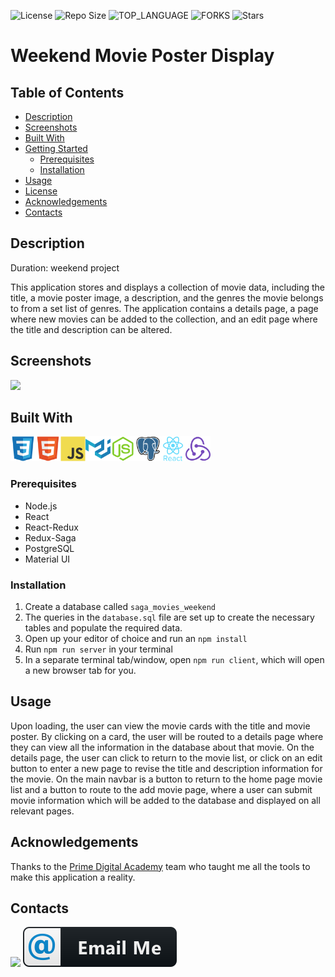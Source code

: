 ![License](https://img.shields.io/github/license/mattdow/https://github.com/mattdow/weekend5-movie-sagas.svg?style=for-the-badge) ![Repo Size](https://img.shields.io/github/languages/code-size/mattdow/https://github.com/mattdow/weekend5-movie-sagas.svg?style=for-the-badge) ![TOP_LANGUAGE](https://img.shields.io/github/languages/top/mattdow/https://github.com/mattdow/weekend5-movie-sagas.svg?style=for-the-badge) ![FORKS](https://img.shields.io/github/forks/mattdow/https://github.com/mattdow/weekend5-movie-sagas.svg?style=for-the-badge&social) ![Stars](https://img.shields.io/github/stars/mattdow/https://github.com/mattdow/weekend5-movie-sagas.svg?style=for-the-badge)
    
# Weekend Movie Poster Display

## Table of Contents

- [Description](#description)
- [Screenshots](#screenshots)
- [Built With](#built-with)
- [Getting Started](#getting-started)
  - [Prerequisites](#prerequisites)
  - [Installation](#installation)
- [Usage](#usage)
- [License](#license)
- [Acknowledgements](#acknowledgements)
- [Contacts](#contacts)

## Description

Duration: weekend project

This application stores and displays a collection of movie data, including the title, a movie poster image, a description, and the genres the movie belongs to from a set list of genres. The application contains a details page, a page where new movies can be added to the collection, and an edit page where the title and description can be altered. 

## Screenshots

<img src="images/screenshot1.png" /> 

## Built With

<a href="https://developer.mozilla.org/en-US/docs/Web/CSS"><img src="https://raw.githubusercontent.com/devicons/devicon/master/icons/css3/css3-original.svg" height="40px" width="40px" /></a><a href="https://developer.mozilla.org/en-US/docs/Web/HTML"><img src="https://raw.githubusercontent.com/devicons/devicon/master/icons/html5/html5-original.svg" height="40px" width="40px" /></a><a href="https://developer.mozilla.org/en-US/docs/Web/JavaScript"><img src="https://raw.githubusercontent.com/devicons/devicon/master/icons/javascript/javascript-original.svg" height="40px" width="40px" /></a><a href="https://material-ui.com/"><img src="https://raw.githubusercontent.com/devicons/devicon/master/icons/materialui/materialui-original.svg" height="40px" width="40px" /></a><a href="https://nodejs.org/en/"><img src="https://raw.githubusercontent.com/devicons/devicon/master/icons/nodejs/nodejs-original.svg" height="40px" width="40px" /></a><a href="https://www.postgresql.org/"><img src="https://raw.githubusercontent.com/devicons/devicon/master/icons/postgresql/postgresql-original.svg" height="40px" width="40px" /></a><a href="https://reactjs.org/"><img src="https://raw.githubusercontent.com/devicons/devicon/master/icons/react/react-original-wordmark.svg" height="40px" width="40px" /></a><a href="https://redux.js.org/"><img src="https://raw.githubusercontent.com/devicons/devicon/master/icons/redux/redux-original.svg" height="40px" width="40px" /></a>


### Prerequisites

- Node.js
- React
- React-Redux
- Redux-Saga
- PostgreSQL
- Material UI

### Installation

1. Create a database called `saga_movies_weekend`
2. The queries in the `database.sql` file are set up to create the necessary tables and populate the required data.
3. Open up your editor of choice and run an `npm install`
4. Run `npm run server` in your terminal
5. In a separate terminal tab/window, open `npm run client`, which will open a new browser tab for you.

## Usage

Upon loading, the user can view the movie cards with the title and movie poster. By clicking on a card, the user will be routed to a details page where they can view all the information in the database about that movie. On the details page, the user can click to return to the movie list, or click on an edit button to enter a new page to revise the title and description information for the movie. On the main navbar is a button to return to the home page movie list and a button to route to the add movie page, where a user can submit movie information which will be added to the database and displayed on all relevant pages.


## Acknowledgements

Thanks to the [Prime Digital Academy](www.primeacademy.io) team who taught me all the tools to make this application a reality.

## Contacts

<a href="https://www.linkedin.com/in/matt-dow-5549161b0"><img src="https://img.shields.io/badge/LinkedIn-0077B5?style=for-the-badge&logo=linkedin&logoColor=white" /></a>  <a href="mailto:matt.dow.vo@gmail.com"><img src=https://raw.githubusercontent.com/johnturner4004/readme-generator/master/src/components/assets/images/email_me_button_icon_151852.svg /></a>
